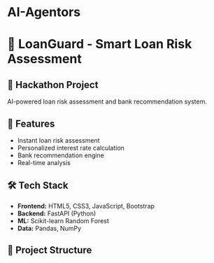 # AI-Agentors

# 🏦 LoanGuard - Smart Loan Risk Assessment

## 🎯 Hackathon Project
AI-powered loan risk assessment and bank recommendation system.

## 🚀 Features
- Instant loan risk assessment
- Personalized interest rate calculation  
- Bank recommendation engine
- Real-time analysis

## 🛠 Tech Stack
- **Frontend:** HTML5, CSS3, JavaScript, Bootstrap
- **Backend:** FastAPI (Python)
- **ML:** Scikit-learn Random Forest
- **Data:** Pandas, NumPy

## 📁 Project Structure
